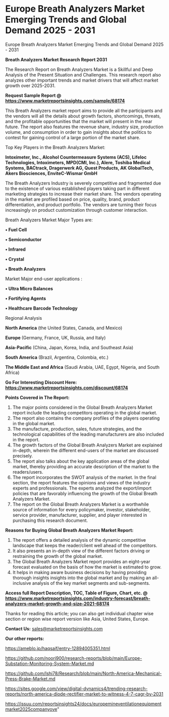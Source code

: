 # Europe Breath Analyzers Market Emerging Trends and Global Demand 2025 - 2031
 Europe Breath Analyzers Market Emerging Trends and Global Demand 2025 - 2031

<strong>Breath Analyzers Market Research Report 2031</strong>

The Research Report on Breath Analyzers Market is a Skillful and Deep Analysis of the Present Situation and Challenges. This research report also analyzes other important trends and market drivers that will affect market growth over 2025-2031.

<strong>Request Sample Report @ <a href=https://www.marketreportsinsights.com/sample/68174>https://www.marketreportsinsights.com/sample/68174</a></strong>

This Breath Analyzers market report aims to provide all the participants and the vendors will all the details about growth factors, shortcomings, threats, and the profitable opportunities that the market will present in the near future. The report also features the revenue share, industry size, production volume, and consumption in order to gain insights about the politics to contest for gaining control of a large portion of the market share.

Top Key Players in the Breath Analyzers Market:

<strong>Intoximeter, Inc., Alcohol Countermeasure Systems (ACS), Lifeloc Technologies, Intoximeters, MPD(CMI, Inc.), Alere, Toshiba Medical Systems, BACtrack, Dragerwerk AG, Quest Products, AK GlobalTech, Akers Biosciences, EnviteC-Wismar GmbH</strong>

The Breath Analyzers Industry is severely competitive and fragmented due to the existence of various established players taking part in different marketing strategies to increase their market share. The vendors operating in the market are profiled based on price, quality, brand, product differentiation, and product portfolio. The vendors are turning their focus increasingly on product customization through customer interaction.

Breath Analyzers Market Major Types are:

<strong>• Fuel Cell

• Semiconductor

• Infrared

• Crystal

• Breath Analyzers</strong>

Market Major end-user applications :

<strong>• Ultra Micro Balances

• Fortifying Agents

• Healthcare Barcode Technology</strong>

Regional Analysis

</u><strong><b>North America</b></strong> (the United States, Canada, and Mexico)

<strong><b>Europe </b></strong>(Germany, France, UK, Russia, and Italy)

<strong><b>Asia-Pacific</b></strong> (China, Japan, Korea, India, and Southeast Asia)

<strong><b>South America</b></strong> (Brazil, Argentina, Colombia, etc.)

<strong><b>The Middle East and Africa</b></strong> (Saudi Arabia, UAE, Egypt, Nigeria, and South Africa)

<strong>Go For Interesting Discount Here: <a href=https://www.marketreportsinsights.com/discount/68174>https://www.marketreportsinsights.com/discount/68174</a></strong>

<strong>Points Covered in The Report:</strong>
<ol>
  <li>The major points considered in the Global Breath Analyzers Market report include the leading competitors operating in the global market.</li>
  <li>The report also contains the company profiles of the players operating in the global market.</li>
  <li>The manufacture, production, sales, future strategies, and the technological capabilities of the leading manufacturers are also included in the report.</li>
  <li>The growth factors of the Global Breath Analyzers Market are explained in-depth, wherein the different end-users of the market are discussed precisely.</li>
  <li>The report also talks about the key application areas of the global market, thereby providing an accurate description of the market to the readers/users.</li>
  <li>The report incorporates the SWOT analysis of the market. In the final section, the report features the opinions and views of the industry experts and professionals. The experts analyzed the export/import policies that are favorably influencing the growth of the Global Breath Analyzers Market.</li>
  <li>The report on the Global Breath Analyzers Market is a worthwhile source of information for every policymaker, investor, stakeholder, service provider, manufacturer, supplier, and player interested in purchasing this research document.</li>
</ol>
<strong>Reasons for Buying Global Breath Analyzers Market Report:</strong>

<ol>
  <li>The report offers a detailed analysis of the dynamic competitive landscape that keeps the reader/client well ahead of the competitors.</li>
  <li>It also presents an in-depth view of the different factors driving or restraining the growth of the global market.</li>
  <li>The Global Breath Analyzers Market report provides an eight-year forecast evaluated on the basis of how the market is estimated to grow.</li>
  <li>It helps in making aware business decisions by having providing thorough insights insights into the global market and by making an all-inclusive analysis of the key market segments and sub-segments.</li>
</ol>
<strong>Access full Report Description, TOC, Table of Figure, Chart, etc. @ <a href=https://www.marketreportsinsights.com/industry-forecast/breath-analyzers-market-growth-and-size-2021-68174>https://www.marketreportsinsights.com/industry-forecast/breath-analyzers-market-growth-and-size-2021-68174</a></strong>


Thanks for reading this article; you can also get individual chapter wise section or region wise report version like Asia, United States, Europe.

<strong>Contact Us:</strong>
sales@marketreportsinsights.com

<strong>Our other reports:</strong>

<a href=https://ameblo.jp/haqsaif/entry-12894005351.html>https://ameblo.jp/haqsaif/entry-12894005351.html</a>

<a href=https://github.com/noori900/research-reports/blob/main/Europe-Substation-Monitoring-System-Market.md>https://github.com/noori900/research-reports/blob/main/Europe-Substation-Monitoring-System-Market.md</a>

<a href=https://github.com/Ishi78/Research/blob/main/North-America-Mechanical-Press-Brake-Market.md>https://github.com/Ishi78/Research/blob/main/North-America-Mechanical-Press-Brake-Market.md</a>

<a href=https://sites.google.com/view/digital-dynamics4/trending-research-reports/north-america-diode-rectifier-market-to-witness-4-7-cagr-by-2031>https://sites.google.com/view/digital-dynamics4/trending-research-reports/north-america-diode-rectifier-market-to-witness-4-7-cagr-by-2031</a>

<a href=https://issuu.com/reportsinsights24/docs/europemineventilationequipmentmarket2025companyove>https://issuu.com/reportsinsights24/docs/europemineventilationequipmentmarket2025companyove</a>"
